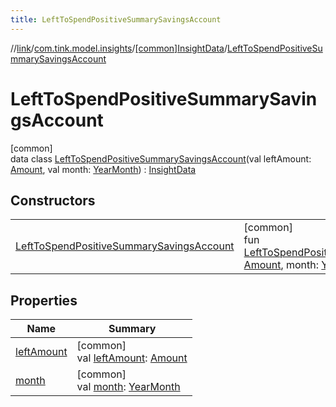 ```yaml
---
title: LeftToSpendPositiveSummarySavingsAccount
---
```

//[link](../../../../index.html)/[com.tink.model.insights](../../index.html)/[[common]InsightData](../index.html)/[LeftToSpendPositiveSummarySavingsAccount](index.html)



# LeftToSpendPositiveSummarySavingsAccount



[common]\
data class [LeftToSpendPositiveSummarySavingsAccount](index.html)(val leftAmount: [Amount](../../../com.tink.model.misc/[common]-amount/index.html), val month: [YearMonth](../../../com.tink.model.time/[common]-year-month/index.html)) : [InsightData](../index.html)



## Constructors


| | |
|---|---|
| [LeftToSpendPositiveSummarySavingsAccount](-left-to-spend-positive-summary-savings-account.html) | [common]<br>fun [LeftToSpendPositiveSummarySavingsAccount](-left-to-spend-positive-summary-savings-account.html)(leftAmount: [Amount](../../../com.tink.model.misc/[common]-amount/index.html), month: [YearMonth](../../../com.tink.model.time/[common]-year-month/index.html)) |


## Properties


| Name | Summary |
|---|---|
| [leftAmount](left-amount.html) | [common]<br>val [leftAmount](left-amount.html): [Amount](../../../com.tink.model.misc/[common]-amount/index.html) |
| [month](month.html) | [common]<br>val [month](month.html): [YearMonth](../../../com.tink.model.time/[common]-year-month/index.html) |

